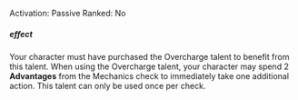 Activation: Passive
Ranked: No
##### effect
Your character must have purchased the
Overcharge talent to benefit from this talent.
When using the Overcharge talent, your
character may spend 2 **Advantages** from the
Mechanics check to immediately take one
additional action. This talent can only be used
once per check.